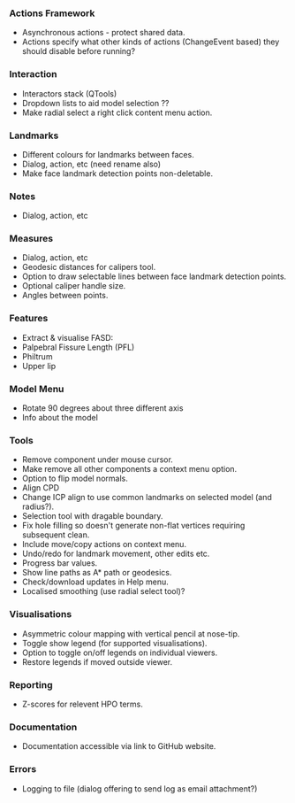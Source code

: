 ### Actions Framework
- Asynchronous actions - protect shared data.
- Actions specify what other kinds of actions (ChangeEvent based) they should disable before running?

### Interaction
- Interactors stack (QTools)
- Dropdown lists to aid model selection ??
- Make radial select a right click content menu action.

### Landmarks
- Different colours for landmarks between faces.
- Dialog, action, etc (need rename also)
- Make face landmark detection points non-deletable.

### Notes
- Dialog, action, etc

### Measures
- Dialog, action, etc
- Geodesic distances for calipers tool.
- Option to draw selectable lines between face landmark detection points.
- Optional caliper handle size.
- Angles between points.

### Features
- Extract & visualise FASD:
 - Palpebral Fissure Length (PFL)
 - Philtrum
 - Upper lip

### Model Menu
- Rotate 90 degrees about three different axis
- Info about the model

### Tools
- Remove component under mouse cursor.
- Make remove all other components a context menu option.
- Option to flip model normals.
- Align CPD
- Change ICP align to use common landmarks on selected model (and radius?).
- Selection tool with dragable boundary.
- Fix hole filling so doesn't generate non-flat vertices requiring subsequent clean.
- Include move/copy actions on context menu.
- Undo/redo for landmark movement, other edits etc.
- Progress bar values.
- Show line paths as A\* path or geodesics.
- Check/download updates in Help menu.
- Localised smoothing (use radial select tool)?

### Visualisations
- Asymmetric colour mapping with vertical pencil at nose-tip.
- Toggle show legend (for supported visualisations).
- Option to toggle on/off legends on individual viewers.
- Restore legends if moved outside viewer.

### Reporting
- Z-scores for relevent HPO terms.

### Documentation
- Documentation accessible via link to GitHub website.

### Errors
- Logging to file (dialog offering to send log as email attachment?)

